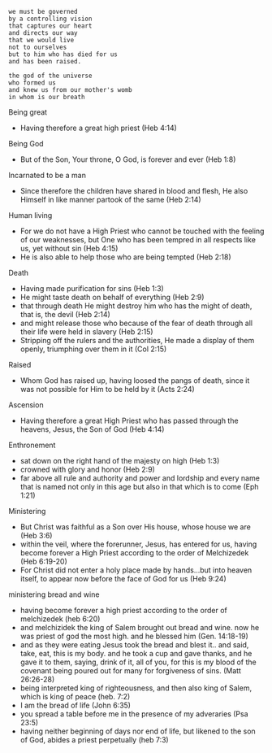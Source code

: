 ```
we must be governed
by a controlling vision
that captures our heart
and directs our way
that we would live
not to ourselves
but to him who has died for us
and has been raised.

the god of the universe
who formed us
and knew us from our mother's womb
in whom is our breath
```



Being great
- Having therefore a great high priest (Heb 4:14)
  
Being God
- But of the Son, Your throne, O God, is forever and ever (Heb 1:8)
  
Incarnated to be a man
- Since therefore the children have shared in blood and flesh, He also Himself in like manner partook of the same (Heb 2:14)
  
Human living
- For we do not have a High Priest who cannot be touched with the feeling of our weaknesses, but One who has been tempred in all respects like us, yet without sin (Heb 4:15)
- He is also able to help those who are being tempted (Heb 2:18)
  
Death
- Having made purification for sins (Heb 1:3)
- He might taste death on behalf of everything (Heb 2:9)
- that through death He might destroy him who has the might of death, that is, the devil (Heb 2:14)
- and might release those who because of the fear of death through all their life were held in slavery (Heb 2:15)
- Stripping off the rulers and the authorities, He made a display of them openly, triumphing over them in it (Col 2:15)
  
Raised
- Whom God has raised up, having loosed the pangs of death, since it was not possible for Him to be held by it (Acts 2:24)
  
Ascension
- Having therefore a great High Priest who has passed through the heavens, Jesus, the Son of God (Heb 4:14)
  
Enthronement
- sat down on the right hand of the majesty on high (Heb 1:3)
- crowned with glory and honor (Heb 2:9)
- far above all rule and authority and power and lordship and every name that is named not only in this age but also in that which is to come (Eph 1:21)
  
Ministering
- But Christ was faithful as a Son over His house, whose house we are (Heb 3:6)
- within the veil, where the forerunner, Jesus, has entered for us, having become forever a High Priest according to the order of Melchizedek (Heb 6:19-20)
- For Christ did not enter a holy place made by hands...but into heaven itself, to appear now before the face of God for us (Heb 9:24)

ministering bread and wine
- having become forever a high priest according to the order of melchizedek (heb 6:20)
- and melchizidek the king of Salem brought out bread and wine. now he was priest of god the most high. and he blessed him (Gen. 14:18-19)
- and as they were eating Jesus took the bread and blest it.. and said, take, eat, this is my body. and he took a cup and gave thanks, and he gave it to them, saying, drink of it, all of you, for this is my blood of the covenant being poured out for many for forgiveness of sins. (Matt 26:26-28)
- being interpreted king of righteousness, and then also king of Salem, which is king of peace (heb. 7:2)
- I am the bread of life (John 6:35)
- you spread a table before me in the presence of my adveraries (Psa 23:5)
- having neither beginning of days nor end of life, but likened to the son of God, abides a priest perpetually (heb 7:3)
